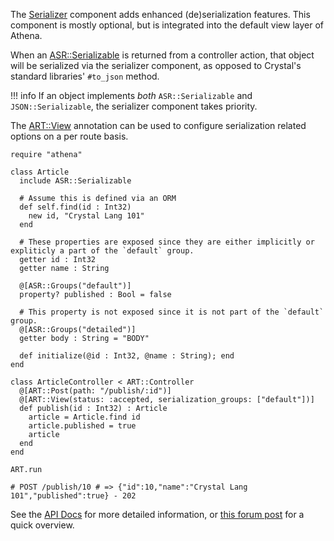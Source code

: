 The [Serializer](https://athena-framework.github.io/serializer/Athena/Serializer.html) component adds enhanced (de)serialization features.  This component is mostly optional, but is integrated into the default view layer of Athena.

When an [ASR::Serializable](https://athena-framework.github.io/serializer/Athena/Serializer/Serializable.html) is returned from a controller action, that object will be serialized via the serializer component, as opposed to Crystal's standard libraries' `#to_json` method.

!!! info
    If an object implements _both_ `ASR::Serializable` and `JSON::Serializable`, the serializer component takes priority.

The [ART::View](https://athena-framework.github.io/athena/Athena/Routing/View.html) annotation can be used to configure serialization related options on a per route basis.

```crystal
require "athena"

class Article
  include ASR::Serializable
  
  # Assume this is defined via an ORM
  def self.find(id : Int32)
    new id, "Crystal Lang 101"
  end
  
  # These properties are exposed since they are either implicitly or expliticly a part of the `default` group.
  getter id : Int32
  getter name : String
  
  @[ASR::Groups("default")]
  property? published : Bool = false
  
  # This property is not exposed since it is not part of the `default` group.
  @[ASR::Groups("detailed")]
  getter body : String = "BODY"
  
  def initialize(@id : Int32, @name : String); end
end

class ArticleController < ART::Controller
  @[ART::Post(path: "/publish/:id")]
  @[ART::View(status: :accepted, serialization_groups: ["default"])]
  def publish(id : Int32) : Article
    article = Article.find id
    article.published = true
    article
  end
end

ART.run

# POST /publish/10 # => {"id":10,"name":"Crystal Lang 101","published":true} - 202
```

See the [API Docs](https://athena-framework.github.io/serializer/Athena/Serializer.html) for more detailed information, or [this forum post](https://forum.crystal-lang.org/t/athena-0-11-0/2627) for a quick overview.
